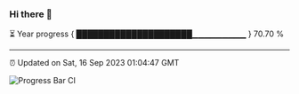 ### Hi there 👋

⏳ Year progress { █████████████████████▁▁▁▁▁▁▁▁▁ } 70.70 %

---

⏰ Updated on Sat, 16 Sep 2023 01:04:47 GMT

![Progress Bar CI](https://github.com/liununu/liununu/workflows/Progress%20Bar%20CI/badge.svg)
